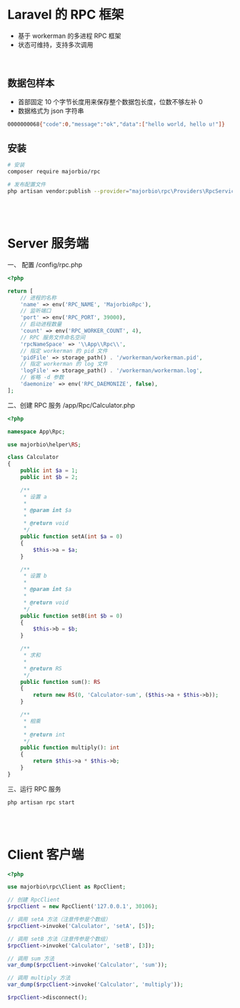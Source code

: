 # Laravel 的 RPC 框架
- 基于 workerman 的多进程 RPC 框架
- 状态可维持，支持多次调用

<br>

## 数据包样本
- 首部固定 10 个字节长度用来保存整个数据包长度，位数不够左补 0
- 数据格式为 json 字符串
```bash
0000000068{"code":0,"message":"ok","data":["hello world, hello u!"]}
```

## 安装
```bash
# 安装
composer require majorbio/rpc

# 发布配置文件
php artisan vendor:publish --provider="majorbio\rpc\Providers\RpcServiceProvider"
```

<br>
<br>

# Server 服务端
一、 配置 /config/rpc.php
```php
<?php

return [
    // 进程的名称
    'name' => env('RPC_NAME', 'MajorbioRpc'),
    // 监听端口
    'port' => env('RPC_PORT', 39000),
    // 启动进程数量
    'count' => env('RPC_WORKER_COUNT', 4),
    // RPC 服务文件命名空间
    'rpcNameSpace' => '\\App\\Rpc\\',
    // 指定 workerman 的 pid 文件
    'pidFile' => storage_path() . '/workerman/workerman.pid',
    // 指定 workerman 的 log 文件
    'logFile' => storage_path() . '/workerman/workerman.log',
    // 省略 -d 参数
    'daemonize' => env('RPC_DAEMONIZE', false),
];
```

二、创建 RPC 服务 /app/Rpc/Calculator.php
```php
<?php

namespace App\Rpc;

use majorbio\helper\RS;

class Calculator
{
    public int $a = 1;
    public int $b = 2;

    /**
     * 设置 a
     *
     * @param int $a
     *
     * @return void
     */
    public function setA(int $a = 0)
    {
        $this->a = $a;
    }

    /**
     * 设置 b
     *
     * @param int $a
     *
     * @return void
     */
    public function setB(int $b = 0)
    {
        $this->b = $b;
    }

    /**
     * 求和
     *
     * @return RS
     */
    public function sum(): RS
    {
        return new RS(0, 'Calculator-sum', ($this->a + $this->b));
    }

    /**
     * 相乘
     *
     * @return int
     */
    public function multiply(): int
    {
        return $this->a * $this->b;
    }
}

```

三、运行 RPC 服务
```bash
php artisan rpc start
```

<br>
<br>

# Client 客户端
```php
<?php

use majorbio\rpc\Client as RpcClient;

// 创建 RpcClient
$rpcClient = new RpcClient('127.0.0.1', 30106);

// 调用 setA 方法（注意传参是个数组）
$rpcClient->invoke('Calculator', 'setA', [5]);

// 调用 setB 方法（注意传参是个数组）
$rpcClient->invoke('Calculator', 'setB', [3]);

// 调用 sum 方法
var_dump($rpcClient->invoke('Calculator', 'sum'));

// 调用 multiply 方法
var_dump($rpcClient->invoke('Calculator', 'multiply'));

$rpcClient->disconnect();
```
